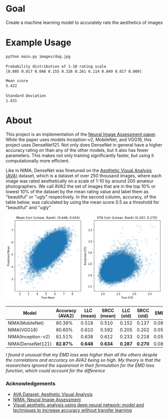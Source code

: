 # Goal
Create a machine learning model to accurately rate the aesthetics of images

# Example Usage
```
python main.py images/dog.jpg

Probability distribution of 1-10 rating scale
[0.005 0.017 0.048 0.155 0.326 0.261 0.114 0.049 0.017 0.009]
```
```
Mean score
5.422

Standard Deviation
1.431
```

# About
This project is an implementation of the [Neural Image Assessment paper](https://arxiv.org/abs/1709.05424). While the paper uses models Inception-v2, MobileNet, and VGG16, this project uses DenseNet121. Not only does DenseNet in general have a higher accuracy rating on than any of the other models, but it also has fewer parameters. This makes not only training significantly faster, but using it  computationally more efficient.

Like in NIMA, DenseNet was finetuned on the [Aesthetic Visual Analysis (AVA)](https://ieeexplore.ieee.org/document/6247954) dataset, which is a dataset of over 250 thousand images, where each image was rated aesthetically on a scale of 1-10 by around 200 amateur photographers. We call AVA2 the set of images that are in the top 10% or lowest 10% of the dataset by the mean rating value and label them as "beautiful" or "ugly" respectively. In the second column, accuracy, of the table below, was calculated by using the mean score 0.5 as a threshold for "beautiful" and "ugly"

![Correlations of DenseNet](figures/densenet_corr.png)

| Model              | Accuracy (AVA2) | LLC (mean)    | SRCC (mean)   | LLC (std)     | SRCC (std)    | EMD           |
| ------------------ | --------------- | ------------- | ------------- | ------------- | ------------- | ------------- | 
| NIMA(MobileNet)    | 80.36%          | 0.518         | 0.510         | 0.152         | 0.137         | 0.081         |
| NIMA(VGG16)        | 80.60%          | 0.610         | 0.592         | 0.205         | 0.202         | 0.051         |
| NIMA(Inception-v2) | 81.51%          | 0.638         | 0.612         | 0.233         | 0.218         | 0.050         |
| NIMA(DenseNet121)  | **82.87%**      | **0.648**     | **0.634**     | **0.287**     | **0.270**     | 0.083         |

*I found it unusual that my EMD loss was higher than all the others despite the correlations and accuracy on AVA2 being so high. My theory is that the researchers ignored the squareroot in their formulation for the EMD loss function, which could account for the difference*


### Acknowledgements
* [AVA Dataset: Aesthetic Visual Analysis](https://ieeexplore.ieee.org/document/6247954)
* [NIMA: Neural Image Assessment](https://arxiv.org/abs/1709.05424)
* [Visual aesthetic analysis using deep neural network: model and techniques to increase accuracy without transfer learning](https://arxiv.org/abs/1712.03382v1)
